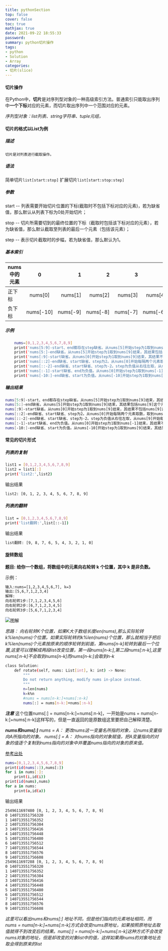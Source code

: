 ```yaml
---
title: pythonSection
top: false
cover: false
toc: true
mathjax: true
date: 2021-09-22 18:55:33
password:
summary: python切片操作
tags:
- python
- Solution
- Array
categories:
- 切片(slice)
---
```


#### 切片操作
在Python中，**切片**是对序列型对象的一种高级索引方法。普通索引只能取出序列中**一个下标**对应的元素，而切片取出序列中一个范围对应的元素。

*序列型对象：list列表、string字符串、tuple元组，*
#### 切片的格式以List为例

##### 描述
    切片是对列表进行截取操作。

##### 语法
简单切片<code>list[start:stop]</code> 
扩展切片<code>list[start:stop:step]</code>

##### 参数
start -- 列表需要开始切片位置的下标(截取时不包括下标对应的元素)，若为缺省值，那么默认从列表下标为0处开始切片；

stop -- 切片所需要切到的最终位置的下标（截取时包括该下标对应的元素），若为缺省值，那么默认截取至列表的最后一个元素（包括该元素）；

step -- 表示切片截取时的步幅，若为缺省值，那么默认为1。

##### 基本索引
nums中的元素|0|1|2|3|4|5|6|7|8|9
---|:--:|---:|---:|---:|---:|---:|---:|---:|---:|---:
正下标|nums[0]|nums[1]|nums[2]|nums[3]|nums[4]|nums[5]|nums[6]|nums[7]|nums[8]|nums[9]
负下标|nums[-10]|nums[-9]|nums[-8]|nums[-7]|nums[-6]|nums[-5]|nums[-4]|nums[-3]|nums[-2]|nums[-1]

##### 示例
```sh
    nums=[0,1,2,3,4,5,6,7,8,9]
    print('nums[5:9]-start、end都存在step缺省。从nums[5]开始step为1取到nums[9]结束，其结果不包括nums[9]这个元素。',nums[5:9])
    print('nums[5:]-end缺省。从nums[5]开始step为1取到nums[9]结束，其结果包括nums[9]这个元素。',nums[5:])
    print('nums[:9]-start缺省。从nums[0]开始step为1取到nums[9]结束，其结果不包括nums[9]这个元素。',nums[:9])
    print('nums[::2]-end缺省、start缺省、step为2。从nums[0]开始每隔两个元素取数，取到nums[9]结束。',nums[::2])
    print('nums[::-2]-end缺省、start缺省、step为-2。step为负值从右往左取，从nums[9]开始每隔两个元素取数，取到nums[0]。',nums[::-2])
    print('nums[:-1]-start缺省、end为负值。从nums[0]开始step为1取到nums[-1]结束，其结果不包括nums[-1]。',nums[:-1])
    print('nums[-10:]-end缺省、start为负值。从nums[-10]开始step为1取到nums[9]结束，其结果包括nums[9]。',nums[-10:])   
```
##### 输出结果

```sh
nums[5:9]-start、end都存在step缺省。从nums[5]开始step为1取到nums[9]结束，其结果不包括nums[9]这个元素。 [5, 6, 7, 8]
nums[5:]-end缺省。从nums[5]开始step为1取到nums[9]结束，其结果包括nums[9]这个元素。 [5, 6, 7, 8, 9]
nums[:9]-start缺省。从nums[0]开始step为1取到nums[9]结束，其结果不包括nums[9]这个元素。 [0, 1, 2, 3, 4, 5, 6, 7, 8]
nums[::2]-end缺省、start缺省、step为2。从nums[0]开始每隔两个元素取数，取到nums[9]结束。 [0, 2, 4, 6, 8]
nums[::-2]-end缺省、start缺省、step为-2。step为负值从右往左取，从nums[9]开始每隔两个元素取数，取到nums[0]。 [9, 7, 5, 3, 1]
nums[:-1]-start缺省、end为负值。从nums[0]开始step为1取到nums[-1]结束，其结果不包括nums[-1]。 [0, 1, 2, 3, 4, 5, 6, 7, 8]
nums[-10:]-end缺省、start为负值。从nums[-10]开始step为1取到nums[9]结束，其结果包括nums[9]。 [0, 1, 2, 3, 4, 5, 6, 7, 8, 9]
```

#### 常见的切片形式

##### 列表的复制

```sh
list1 = [0,1,2,3,4,5,6,7,8,9]
list2 = list1[:]
print('list2:',list2)
```

输出结果

```sh
list2: [0, 1, 2, 3, 4, 5, 6, 7, 8, 9]
```

##### 列表的翻转

```sh
list = [0,1,2,3,4,5,6,7,8,9]
print('list翻转:',list[::-1])
```

输出结果

```sh
list翻转: [9, 8, 7, 6, 5, 4, 3, 2, 1, 0]
```

#### 旋转数组

**题目:**
**给你一个数组，将数组中的元素向右轮转 k 个位置，其中 k 是非负数。**



示例：
```sh
输入:nums=[1,2,3,4,5,6,7], k=3
输出:[5,6,7,1,2,3,4]
解释:
向右轮转1步:[7,1,2,3,4,5,6]
向右轮转2步:[6,7,1,2,3,4,5]
向右轮转3步:[5,6,7,1,2,3,4]
```


![图解](rotate.png)

*思路：*
*向右轮转K个位置，如果K大于数组长度len(nums),那么实际轮转k%len(nums)个位置。如果实际轮转的k%len(nums)个位置，那么就相当于把后k%len(nums)个元素按原来的顺序轮转到前面，第nums[n-k]轮转到最后一个位置,这里可以理解成两段list改变位置，第一段nums[n-k:],第二段nums[:n-k],这里nums[:n-k]不会取到nums[n-k]而nums[n-k:]会取到n-k*

```sh
class Solution:
    def rotate(self, nums: List[int], k: int) -> None:
        """
        Do not return anything, modify nums in-place instead.
        """
        n=len(nums)
        k=k%n
        #nums = nums[n-k:]+nums[:n-k]
        nums[:] = nums[n-k:]+nums[:n-k]
```

***注意***
这个位置nums[:] = nums[n-k:]+nums[:n-k]，一开始是nums = nums[n-k:]+nums[:n-k]这样写的，但是一直返回的是原数组这里要把自己解释清楚。

***nums和nums[:]***
*nums = A： 更改nums这一变量名所指的对象，让nums变量指向A所指向的对象。
nums[:] = A： 对nums指向的对象赋值，把A变量指向的对象的值逐个复制到nums指向的对象中并覆盖nums指向的对象的原来值。*


[参考出处](https://zag666.blog.csdn.net/article/details/122896112?spm=1001.2101.3001.6650.7&utm_medium=distribute.pc_relevant.none-task-blog-2%7Edefault%7EOPENSEARCH%7ERate-7-122896112-blog-124011786.pc_relevant_aa&depth_1-utm_source=distribute.pc_relevant.none-task-blog-2%7Edefault%7EOPENSEARCH%7ERate-7-122896112-blog-124011786.pc_relevant_aa&utm_relevant_index=8)

```sh
nums=[0,1,2,3,4,5,6,7,8,9]
print(id(nums[:]),nums[:])
for i in nums[:]:
    print(i,id(i))
print(id(nums),nums)
for a in nums:
    print(a,id(a))

```

输出结果
```sh
2549611697480 [0, 1, 2, 3, 4, 5, 6, 7, 8, 9]
0 140713551756320
1 140713551756352
2 140713551756384
3 140713551756416
4 140713551756448
5 140713551756480
6 140713551756512
7 140713551756544
8 140713551756576
9 140713551756608
2549611697288 [0, 1, 2, 3, 4, 5, 6, 7, 8, 9]
0 140713551756320
1 140713551756352
2 140713551756384
3 140713551756416
4 140713551756448
5 140713551756480
6 140713551756512
7 140713551756544
8 140713551756576
9 140713551756608
```

*这里可以看出nums和nums[:] 地址不同，但是他们指向的元素地址相同，而nums = nums[n-k:]+nums[:n-k]方式会改变nums原地址，如果按照原地址去取值就得不到改变后的结果。nums[:] = nums[n-k:]+nums[:n-k]这种方式不会改变nums对象的地址，但是却改变的对象list中的值，这样如果用nums的对象地址去取会得到原来的list*